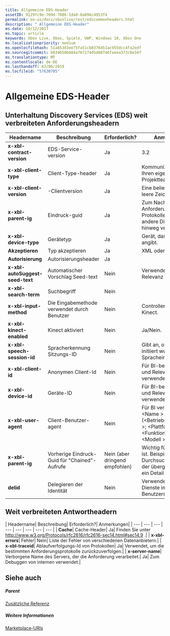 ```yaml
---
title: Allgemeine EDS-Header
assetID: 91297c9e-709d-7886-1da0-8a896c4953f4
permalink: en-us/docs/xboxlive/rest/edscommonheaders.html
description: " Allgemeine EDS-Header"
ms.date: 10/12/2017
ms.topic: article
keywords: Xbox Live, Xbox, Spiele, UWP, Windows 10, Xbox One
ms.localizationpriority: medium
ms.openlocfilehash: 51a85383ee75fa51cb8376451ac955dcc4fa2edf
ms.sourcegitcommit: b034650b684a767274d5d88746faeea373c8e34f
ms.translationtype: MT
ms.contentlocale: de-DE
ms.lasthandoff: 03/06/2019
ms.locfileid: "57630705"
---
```

# <a name="eds-common-headers"></a>Allgemeine EDS-Header

<a id="ID4EO"></a>



## <a name="entertainment-discovery-services-eds-common-request-headers"></a>Unterhaltung Discovery Services (EDS) weit verbreiteten Anforderungsheadern

| Headername| Beschreibung| Erforderlich?| Anmerkungen|
| --- | --- | --- | --- |
| <b>x-xbl-contract-version</b>| EDS-Service-version| Ja| 3.2|
| <b>x-xbl-client-type</b>| Client-Type-header| Ja| Kommunizieren Sie mit Ihren eigenen Clienttyp Projektteam.|
| <b>x-xbl-client-version</b>| -Clientversion| Ja| Eine beliebige nicht leere Zeichenfolge.|
| <b>x-xbl-parent-ig</b>| Eindruck-guid| Ja| Zum Nachverfolgen der Anforderung in Protokollen und über andere Dienstaufrufe hinweg verwendet.|
| <b>x-xbl-device-type</b>| Gerätetyp| Ja| Gerät, das der Client, der angibt.|
| <b>Akzeptieren</b>| Typ akzeptieren| Ja| XML oder JSON.|
| <b>Autorisierung</b>| Autorisierungsheader| Ja|  |
| <b>x-xbl-autoSuggest-seed-text</b>| Automatischer Vorschlag Seed-text| Nein| Verwendet für BI und Relevanz|
| <b>x-xbl-search-term</b>| Suchbegriff| Nein|  |
| <b>x-xbl-input-method</b>| Die Eingabemethode verwendet durch Benutzer| Nein| Controller, Sprache, Kinect.|
| <b>x-xbl-kinect-enabled</b>| Kinect aktiviert| Nein| Ja/Nein.|
| <b>x-xbl-speech-session-id</b>| Spracherkennung Sitzungs-ID| Nein| Gibt an, ob die Sitzung initiiert wurde über Spracheingabe.|
| <b>x-xbl-client-id</b>| Anonymen Client-Id| Nein| Für BI-berichterstellung und Relevanz verwendet.|
| <b>x-xbl-device-id</b>| Geräte-ID| Nein| Für BI-berichterstellung und Relevanz verwendet.|
| <b>x-xbl-user-agent</b>| Client-Benutzer-agent| Nein| Für BI verwendet. "&lt;Name > /&lt;Version > (&lt;Betriebssystemversion >; &lt;Plattform >; &lt;Funktion >; &lt;Bauteile >; &lt;Modell >) ".|
| <b>x-xbl-parent-ig</b>| Vorherige Eindruck-Guid für "Chained"-Aufrufe| Nein (aber dringend empfohlen)| Wichtig für BI relevant ist. Beispielsweise ist ein Durchsuchen-Aufruf IG der übergeordnete IG für ein Detail-Aufruf.|
| <b>delid</b>| Delegieren der Identität| Nein| Verwendet durch interne Dienste im Auftrag eines Benutzers zu arbeiten.|

## <a name="common-response-headers"></a>Weit verbreiteten Antwortheadern

| Headername| Beschreibung| Erforderlich?| Anmerkungen|
| --- | --- | --- | --- | --- | --- | --- | --- |
| <b>Cache</b>| Cache-Header| Ja| Finden Sie unter <a href="https://www.w3.org/Protocols/rfc2616/rfc2616-sec14.html#sec14.9"> http://www.w3.org/Protocols/rfc2616/rfc2616-sec14.html#sec14.9 </a>.|
| <b>x-xbl-errors</b>| Fehler| Nein| Liste der Fehler von verschiedenen Datenanbietern.|
| <b>x-xbl-traceid</b>| Ablaufverfolgungs-Id von Protokollen| Ja| Verwendet, um die bestimmten Anforderungsprotokolle zurückzuverfolgen.|
| <b>x-server-name</b>| Verborgene Name des Servers, der die Anforderung verarbeitet.| Ja| Zum Debuggen von internen verwendet.|

<a id="ID4EECAC"></a>


## <a name="see-also"></a>Siehe auch

<a id="ID4EGCAC"></a>


##### <a name="parent"></a>Parent  

[Zusätzliche Referenz](atoc-xboxlivews-reference-additional.md)


<a id="ID4ESCAC"></a>


##### <a name="further-information"></a>Weitere Informationen

[Marketplace-URIs](../uri/marketplace/atoc-reference-marketplace.md)
